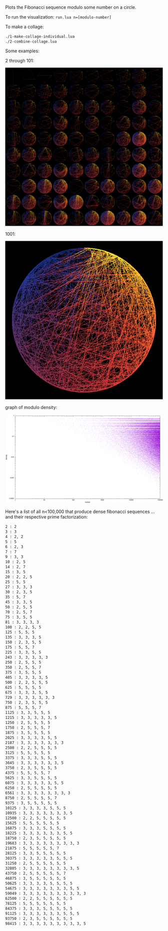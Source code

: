 Plots the Fibonacci sequence modulo some number on a circle.

To run the visualization:
`run.lua n=[modulo-number]` 

To make a collage:

```
./1-make-collage-individual.lua
./2-combine-collage.lua
```


Some examples:

2 through 101:

![](pics/collage.png)

1001:

![](pics/1001.png)

graph of modulo density:

![](pics/modulo-density.png)

Here's a list of all n<100,000 that produce dense fibonacci sequences ... and their respective prime factorization:

```
2 : 2
3 : 3
4 : 2, 2
5 : 5
6 : 2, 3
7 : 7
9 : 3, 3
10 : 2, 5
14 : 2, 7
15 : 3, 5
20 : 2, 2, 5
25 : 5, 5
27 : 3, 3, 3
30 : 2, 3, 5
35 : 5, 7
45 : 3, 3, 5
50 : 2, 5, 5
70 : 2, 5, 7
75 : 3, 5, 5
81 : 3, 3, 3, 3
100 : 2, 2, 5, 5
125 : 5, 5, 5
135 : 3, 3, 3, 5
150 : 2, 3, 5, 5
175 : 5, 5, 7
225 : 3, 3, 5, 5
243 : 3, 3, 3, 3, 3
250 : 2, 5, 5, 5
350 : 2, 5, 5, 7
375 : 3, 5, 5, 5
405 : 3, 3, 3, 3, 5
500 : 2, 2, 5, 5, 5
625 : 5, 5, 5, 5
675 : 3, 3, 3, 5, 5
729 : 3, 3, 3, 3, 3, 3
750 : 2, 3, 5, 5, 5
875 : 5, 5, 5, 7
1125 : 3, 3, 5, 5, 5
1215 : 3, 3, 3, 3, 3, 5
1250 : 2, 5, 5, 5, 5
1750 : 2, 5, 5, 5, 7
1875 : 3, 5, 5, 5, 5
2025 : 3, 3, 3, 3, 5, 5
2187 : 3, 3, 3, 3, 3, 3, 3
2500 : 2, 2, 5, 5, 5, 5
3125 : 5, 5, 5, 5, 5
3375 : 3, 3, 3, 5, 5, 5
3645 : 3, 3, 3, 3, 3, 3, 5
3750 : 2, 3, 5, 5, 5, 5
4375 : 5, 5, 5, 5, 7
5625 : 3, 3, 5, 5, 5, 5
6075 : 3, 3, 3, 3, 3, 5, 5
6250 : 2, 5, 5, 5, 5, 5
6561 : 3, 3, 3, 3, 3, 3, 3, 3
8750 : 2, 5, 5, 5, 5, 7
9375 : 3, 5, 5, 5, 5, 5
10125 : 3, 3, 3, 3, 5, 5, 5
10935 : 3, 3, 3, 3, 3, 3, 3, 5
12500 : 2, 2, 5, 5, 5, 5, 5
15625 : 5, 5, 5, 5, 5, 5
16875 : 3, 3, 3, 5, 5, 5, 5
18225 : 3, 3, 3, 3, 3, 3, 5, 5
18750 : 2, 3, 5, 5, 5, 5, 5
19683 : 3, 3, 3, 3, 3, 3, 3, 3, 3
21875 : 5, 5, 5, 5, 5, 7
28125 : 3, 3, 5, 5, 5, 5, 5
30375 : 3, 3, 3, 3, 3, 5, 5, 5
31250 : 2, 5, 5, 5, 5, 5, 5
32805 : 3, 3, 3, 3, 3, 3, 3, 3, 5
43750 : 2, 5, 5, 5, 5, 5, 7
46875 : 3, 5, 5, 5, 5, 5, 5
50625 : 3, 3, 3, 3, 5, 5, 5, 5
54675 : 3, 3, 3, 3, 3, 3, 3, 5, 5
59049 : 3, 3, 3, 3, 3, 3, 3, 3, 3, 3
62500 : 2, 2, 5, 5, 5, 5, 5, 5
78125 : 5, 5, 5, 5, 5, 5, 5
84375 : 3, 3, 3, 5, 5, 5, 5, 5
91125 : 3, 3, 3, 3, 3, 3, 5, 5, 5
93750 : 2, 3, 5, 5, 5, 5, 5, 5
98415 : 3, 3, 3, 3, 3, 3, 3, 3, 3, 5
```
